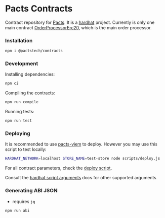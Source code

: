 # Pacts Contracts

Contract repository for [Pacts](https://pacts.tech). It is a [hardhat](https://hardhat.org/) project. Currently is only one main contract [OrderProcessorErc20](./contracts/OrderProcessorErc20.sol), which is the main order processor.

### Installation

```sh
npm i @pactstech/contracts
```

### Development

Installing dependencies:

```sh
npm ci
```

Compiling the contracts:

```sh
npm run compile
```

Running tests:

```sh
npm run test
```

### Deploying

It is recommended to use [pacts-viem](https://github.com/PactsTech/pacts-viem) to deploy. However you may use this script to test locally:

```sh
HARDHAT_NETWORK=localhost STORE_NAME=test-store node scripts/deploy.js
```

For all contract parameters, check the [deploy script](./scripts/deploy.js).

Consult the [hardhat script arguments](https://hardhat.org/hardhat-runner/docs/advanced/scripts#hardhat-arguments) docs for other supported arguments.

### Generating ABI JSON

* requires `jq`

```sh
npm run abi
```
